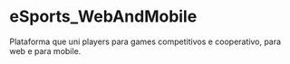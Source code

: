 # eSports_WebAndMobile
 Plataforma que uni players para games competitivos e cooperativo, para web e para mobile.
